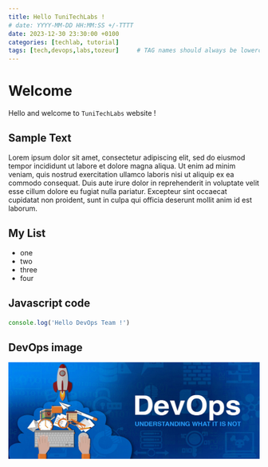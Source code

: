 ```yaml
---
title: Hello TuniTechLabs !
# date: YYYY-MM-DD HH:MM:SS +/-TTTT
date: 2023-12-30 23:30:00 +0100
categories: [techlab, tutorial]
tags: [tech,devops,labs,tozeur]     # TAG names should always be lowercase
---
```


# Welcome
Hello and welcome to `TuniTechLabs` website !

## Sample Text
Lorem ipsum dolor sit amet, consectetur adipiscing elit, sed do eiusmod tempor incididunt ut labore et dolore magna aliqua. Ut enim ad minim veniam, quis nostrud exercitation ullamco laboris nisi ut aliquip ex ea commodo consequat. Duis aute irure dolor in reprehenderit in voluptate velit esse cillum dolore eu fugiat nulla pariatur. Excepteur sint occaecat cupidatat non proident, sunt in culpa qui officia deserunt mollit anim id est laborum.

## My List
* one
* two
* three
* four

## Javascript code
```javascript
console.log('Hello DevOps Team !')
```
## DevOps image
<!-- ![DevOps image](/assets/img/sample/mockup.png){: w="700" h="400" } -->
![DevOps image](/assets/img/devops_banner.jpg)
